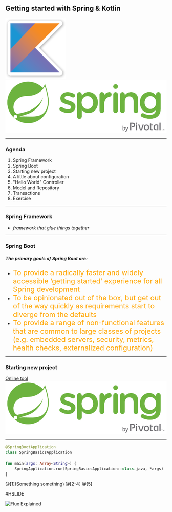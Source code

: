 ## Getting started with Spring & Kotlin

![KotlinLogo](presentation/assets/kotlin-logo.png)
![SpringLogo](presentation/assets/springlogo.png)

---

### Agenda

1. Spring Framework
2. Spring Boot
3. Starting new project
4. A little about configuration
5. "Hello World" Controller
6. Model and Repository
7. Transactions
8. Exercise

---
### Spring Framework
 - _framework that glue things together_
 
---
 
### Spring Boot

##### The primary goals of Spring Boot are:

* <span style="font-size: 22px; color: orange;">To provide a radically faster and widely accessible ‘getting started’ experience for all Spring development</span>
* <span style="font-size: 22px; color: orange;">To be opinionated out of the box, but get out of the way quickly as requirements start to diverge from the defaults</span>
* <span style="font-size: 22px; color: orange;">To provide a range of non-functional features that are common to large classes of projects (e.g. embedded servers, security, metrics, health checks, externalized configuration)
</span>

---

### Starting new project
[Online tool](https://start.spring.io)
![TestImg](assets/springlogo.png)

---
```kotlin
@SpringBootApplication
class SpringBasicsApplication

fun main(args: Array<String>) {
    SpringApplication.run(SpringBasicsApplication::class.java, *args)
}
```
@[1](Something something)
@[2-4]
@[5]

#HSLIDE

![Flux Explained](https://facebook.github.io/flux/img/flux-simple-f8-diagram-explained-1300w.png)